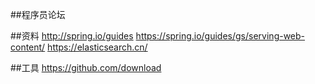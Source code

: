##程序员论坛

##资料
http://spring.io/guides
https://spring.io/guides/gs/serving-web-content/
https://elasticsearch.cn/


##工具
https://github.com/download

